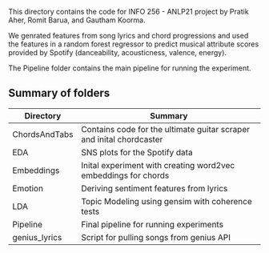 This directory contains the code for INFO 256 - ANLP21 project by Pratik Aher, Romit Barua, and Gautham Koorma.

We genrated features from song lyrics and chord progressions and used the features in a random forest regressor to predict musical attribute scores provided by Spotify (danceability, acousticness, valence, energy).

The Pipeline folder contains the main pipeline for running the experiment.

## Summary of folders

| Directory | Summary |
|---|---|
| ChordsAndTabs | Contains code for the ultimate guitar scraper and inital chordcaster  |
| EDA | SNS plots for the Spotify data |   
| Embeddings | Inital experiment with creating word2vec embeddings for chords |   
| Emotion | Deriving sentiment features from lyrics |
| LDA | Topic Modeling using gensim with coherence tests |
| Pipeline | Final pipeline for running experiments |
| genius_lyrics | Script for pulling songs from genius API |

